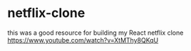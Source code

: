 # netflix-clone

this was a good resource for building my React netflix clone
https://www.youtube.com/watch?v=XtMThy8QKqU
